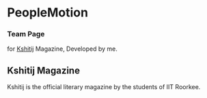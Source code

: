 PeopleMotion
============

<h3>Team Page</h3> for <a href="http://ekshitij.com/team">Kshitij</a> Magazine, Developed by me.

<h2>Kshitij Magazine</h2>
Kshitij is the official literary magazine by the students of IIT Roorkee. <br>
